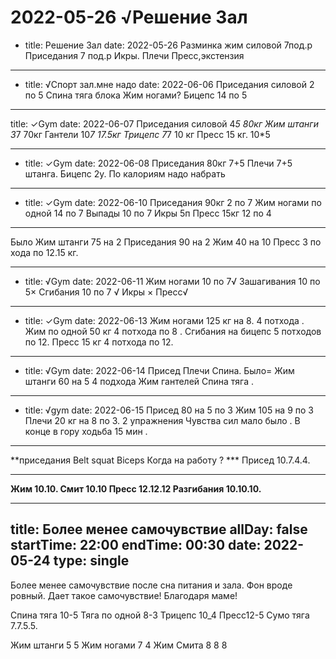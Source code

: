 # 2022-05-26 √Решение Зал
- title: Решение Зал
date: 2022-05-26
Разминка жим силовой 7под.р
Приседания 7 под.р
Икры.
Плечи 
Пресс,экстензия
****
- title: √Спорт зал.мне надо
date: 2022-06-06
Приседания силовой 2 по 5
Спина тяга блока
Жим ногами?
Бицепс 14 по 5
****
title: ✓Gym
date: 2022-06-07
Приседания силовой 4*5 80кг
Жим штанги 3*7 70кг
Гантели 10*7 17.5кг
Трицепс 7*7 10 кг
Пресс 15 кг. 10*5
****
- title: ✓Gym
date: 2022-06-08
Приседания 80кг 7+5
Плечи 7+5 штанга.
Бицепс 2у.
По калориям надо набрать
****
- title: ✓Gym
date: 2022-06-10
Приседания 90кг 2 по 7 
Жим ногами по одной 14 по 7 
Выпады 10 по 7
Икры 5п
Пресс 15кг 12 по 4 
****
Было 
Жим штанги 75 на 2 
Приседания 90 на 2 
Жим 40 на 10 
Пресс 3 по хода по 12.15 кг.
****
- title: √Gym
date: 2022-06-11
Жим ногами 10 по 7√
Зашагивания 10 по 5×
Сгибания 10 по 7 √
Икры ×
Пресс√
****
- title: ✓Gym
date: 2022-06-13
Жим ногами 125 кг на 8. 4 потхода .
Жим по одной 50 кг 4 потхода по 8 .
Сгибания на бицепс 5 потходов по 12.
Пресс 15 кг 4 потхода по 12.
****
- title: √Gym
date: 2022-06-14
Присед
Плечи
Спина.
Было=
Жим штанги 60 на 5 4 подхода
Жим гантелей 
Спина тяга .
****
- title: √gym
date: 2022-06-15
Присед 80 на 5 по 3
Жим 105 на 9 по 3 
Плечи 20 кг на 8 по 3. 2 упражнения 
Чувства сил мало было . 
В конце в гору ходьба 15 мин . 

****
**приседания
Belt squat 
Biceps 
Когда на работу ? ***
Присед 10.7.4.4.
****
****Жим 10.10.
Смит 10.10 
Пресс 12.12.12
Разгибания 10.10.10.****


---
title: Более менее самочувствие
allDay: false
startTime: 22:00
endTime: 00:30
date: 2022-05-24
type: single
---
Более менее самочувствие после сна питания и зала.
Фон вроде ровный.
Дает такое самочувствие!
Благодаря маме!

Спина тяга 10-5
Тяга по одной 8-3
Трицепс 10_4
Пресс12-5
Сумо тяга 7.7.5.5.


Жим штанги 5 5
Жим ногами 7 4 
Жим Смита 8 8 8
